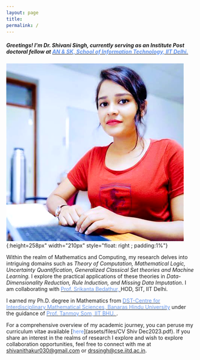 ```yaml
---
layout: page
title:
permalink: /
---
```


<head>
	<!-- Place your kit's code here -->
	<script src="https://kit.fontawesome.com/d06797ceaa.js" crossorigin="anonymous"></script>
</head>

##### _Greetings! I'm Dr. Shivani Singh, currently serving as an Institute Post doctoral fellow at [<span style="color: #6495ED"> AN & SK, School of Information Technology, IIT Delhi. </span>](https://sit.iitd.ac.in/)_

![](/assets/images/shivani.png){:height=258px" width="210px" style="float: right ; padding:1%"}

Within the realm of Mathematics and Computing, my research delves into intriguing domains such as _Theory of Computation, Mathematical Logic, Uncertainty Quantification, Generalized Classical Set theories and Machine Learning._ I explore the practical applications of these theories in _Data-Dimensionality Reduction, Rule Induction, and Missing Data Imputation_. I am collaborating with [<span style="color: #6495ED">Prof. Srikanta Bedathur, </span>](https://www.cse.iitd.ac.in/~srikanta/)HOD, SIT, IIT Delhi.

I earned my Ph.D. degree in Mathematics from [<span style="color: #6495ED">DST-Centre for Interdisciplinary Mathematical Sciences, Banaras Hindu University</span>](https://bhu.ac.in/Site/UnitHomeTemplate/1_233_3536_Main-Site-Centres) under the guidance of [<span style="color: #6495ED">Prof. Tanmoy Som, IIT BHU. </span>](https://iitbhu.irins.org/profile/50246). 


For a comprehensive overview of my academic journey, you can peruse my curriculum vitae available [<span style="color: #6495ED ">here</span>](assets/files/CV Shiv Dec2023.pdf).  If you share an interest in the realms of research I explore and wish to explore collaboration opportunities, feel free to connect with me at shivanithakur030@gmail.com or drssingh@cse.iitd.ac.in.



